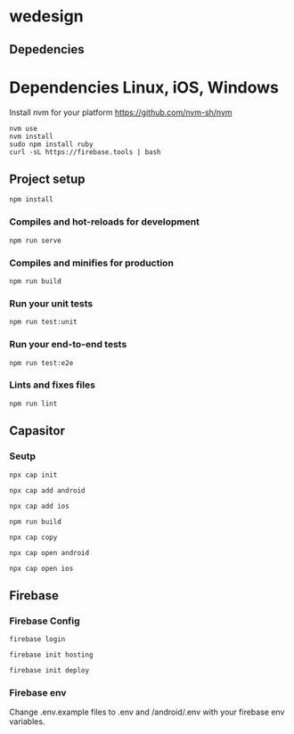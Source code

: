 # wedesign
## Depedencies

# Dependencies Linux, iOS, Windows
Install nvm for your platform https://github.com/nvm-sh/nvm
```
nvm use
nvm install
sudo npm install ruby
curl -sL https://firebase.tools | bash

```
## Project setup
```
npm install
```
### Compiles and hot-reloads for development
```
npm run serve
```
### Compiles and minifies for production
```
npm run build
```
### Run your unit tests
```
npm run test:unit
```
### Run your end-to-end tests
```
npm run test:e2e
```
### Lints and fixes files
```
npm run lint
```
## Capasitor 
### Seutp

```
npx cap init
```
```
npx cap add android
```
```
npx cap add ios
```
```
npm run build
```
```
npx cap copy
```
```
npx cap open android
```
```
npx cap open ios
```
## Firebase
### Firebase Config
```
firebase login
```
```
firebase init hosting
```
```
firebase init deploy
```
### Firebase env
Change .env.example files to  .env and /android/.env with your firebase env variables.